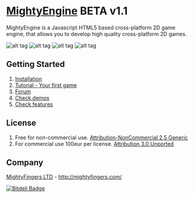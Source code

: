[MightyEngine](http://mightyfingers.com/) BETA v1.1
======
MightyEngine is a Javascript HTML5 based cross-platform 2D game engine, that allows you to develop high quality cross-platform 2D games.

![alt tag](http://mightyfingers.com/showcase/thumb_01.png)
![alt tag](http://mightyfingers.com/showcase/thumb_02.png)
![alt tag](http://mightyfingers.com/showcase/thumb_03.png)
![alt tag](http://mightyfingers.com/showcase/thumb_04.png)

## Getting Started

1. [Installation](http://docs.mightyfingers.com/manual/installation/3)
2. [Tutorial - Your first game](http://docs.mightyfingers.com/tutorial/snake-your-first-game/48)
3. [Forum](http://forum.mightyfingers.com/)
4. [Check demos](http://mightyfingers.com/engine-demo/)
5. [Check features](http://docs.mightyfingers.com/manual/features/34)

## License
1. Free for non-commercial use. [Attribution-NonCommercial 2.5 Generic](http://creativecommons.org/licenses/by-nc/2.5/)
2. For commercial use 100eur per license. [Attribution 3.0 Unported](http://creativecommons.org/licenses/by/3.0/deed.en_US)

## Company
[MightyFingers LTD](http://mightyfingers.com/) - http://mightyfingers.com/

[![Bitdeli Badge](https://d2weczhvl823v0.cloudfront.net/TheMightyFingers/mightyengine/trend.png)](https://bitdeli.com/free "Bitdeli Badge")
